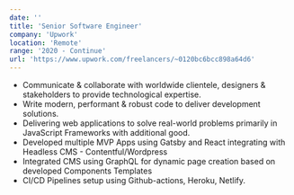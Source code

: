 ```yaml
---
date: ''
title: 'Senior Software Engineer'
company: 'Upwork'
location: 'Remote'
range: '2020 - Continue'
url: 'https://www.upwork.com/freelancers/~0120bc6bcc898a64d6'
---
```


- Communicate & collaborate with worldwide clientele, designers & stakeholders to provide technological expertise.
- Write modern, performant & robust code to deliver development solutions.
- Delivering web applications to solve real-world problems primarily in JavaScript Frameworks with additional good.
- Developed multiple MVP Apps using Gatsby and React integrating with Headless CMS - Contentful/Wordpress
- Integrated CMS using GraphQL for dynamic page creation based on developed Components Templates
- CI/CD Pipelines setup using Github-actions, Heroku, Netlify.

